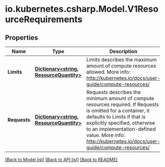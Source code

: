 # io.kubernetes.csharp.Model.V1ResourceRequirements
## Properties

Name | Type | Description | Notes
------------ | ------------- | ------------- | -------------
**Limits** | [**Dictionary&lt;string, ResourceQuantity&gt;**](ResourceQuantity.md) | Limits describes the maximum amount of compute resources allowed. More info: http://kubernetes.io/docs/user-guide/compute-resources/ | [optional] 
**Requests** | [**Dictionary&lt;string, ResourceQuantity&gt;**](ResourceQuantity.md) | Requests describes the minimum amount of compute resources required. If Requests is omitted for a container, it defaults to Limits if that is explicitly specified, otherwise to an implementation-defined value. More info: http://kubernetes.io/docs/user-guide/compute-resources/ | [optional] 

[[Back to Model list]](../README.md#documentation-for-models) [[Back to API list]](../README.md#documentation-for-api-endpoints) [[Back to README]](../README.md)

